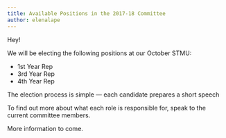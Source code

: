 ```yaml
---
title: Available Positions in the 2017-18 Committee
author: elenalape
---
```


Hey!

We will be electing the following positions at our October STMU:

- 1st Year Rep
- 3rd Year Rep
- 4th Year Rep

The election process is simple — each candidate prepares a short speech 

To find out more about what each role is responsible for, speak to the current committee members.

More information to come.

